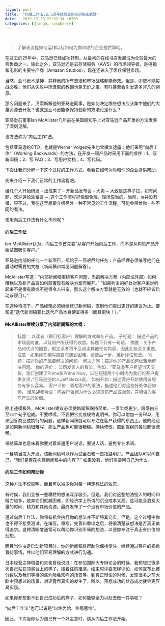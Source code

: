 ```yaml
---
layout: post
title:  "向后工作法,亚马逊寻找商业创意的秘密武器"
date:   2019-12-20 22:32:34 +0700
categories: [django, raspberry]
---
```

<br>

> 了解该流程如何运作以及如何为你和你的企业提供帮助。

在过去的25年中，亚马逊已经成功转型。从最初的在线书店发展成为全球最大的零售商之一。除此之外，亚马逊还是云存储服务（AWS）的市场领导者，是电视和电影的主要生产商（Amazon Studios），现在还进入了医疗保健市场。

当然，亚马逊不是神，并非他的所有想法和市场战略都能奏效。但是，即使不能每战必胜，他们从失败中所汲取的教训也是无价之宝，有时甚至会引发更多非凡的创意。

那么问题来了，贝索斯跟他的亚马逊同事，是如何决定哪些想法应该集中他们的大量资源去开发？也就是亚马逊能够保持创新的方法论是什么？

亚马逊前董事Ian McAllister几年前在美国版知乎上对亚马逊产品开发的方法发表了深刻见解。

该方法称为“向后工作”法。

包括亚马逊的CTO，也就是Werner Volges先生也曾撰文透露：他们采用“向后工作”（Working Backwards）的方法，在开发一项产品时采用下面的顺序：1、写新闻稿；2、写 FAQ；3、写用户文档；4、写代码。

下面让我们分解一下这个过程的工作方式，看看它如何为你和你的企业提供帮助。

先来介绍一下我们正常的工作流程吧。

组几个人开始研发 – 出成果了 – 开新品发布会 – 大卖 ~ 大致是这样子拉，如有问题，欢迎评论处留言 ~ ,这个工作流程好像很合理，理所应当的。当然，ta并没有错，只不过，我在这里想要介绍另外一种不常见的工作流程，可能会带给你一些不同的看法。

使用向后工作法有什么不同呢？

#### 向后工作法

Ian McAllister认为，向后工作首先要“从客户开始向后工作，而不是从构思产品开始试图吸引客户。”

亚马逊内部的任何一个新项目，都始于一项艰巨的任务：产品经理必须编写他们在启动时需要的文档（新闻稿和常见问题解答）。

McAllister写道：“内部新闻稿围绕客户问题，当前解决方案（内部或外部）如何糟糕以及新产品将如何颠覆现有解决方案而展开。” “如果列出的好处对客户来说听起来不是很有趣或不是很令人兴奋，那么这个解决方案就是无效的（也就不应该启动该项目）。”

在这种情况下，产品经理必须继续修订新闻稿，直到他们提出更好的建议为止。要知道“迭代新闻稿要比迭代产品本身便宜得多（而且更快！）。”

#### McAllister继续分享了内部新闻稿的大纲：

> 标题： 以读者（即目标客户）理解的方式命名产品。
> 子标题： 描述产品的市场面向谁，以及用户所获得的收益。标题下只有一句话。
> 摘要：关于产品和优点的摘要。假定读者将不会阅读其他任何内容，因此此段至关重要。注意：如果你在编写摘要时遇到困难，请退后一步，重新评估想法。
> 问题：描述你的产品要解决的问题。
> 解决方案：描述你的产品如何优雅地解决问题。
> 你的评价： 公司发言人的看法。例如：“亚马逊客户希望当天交货。我们创建了Prime和Prime Now，以在短短两个小时内为我们的客户提供交货，”亚马逊创始人Jeff Bezos说。
> 如何开始：描述客户开始使用该服务有多么容易。
> 客户评价：假想客户的看法，描述他们对这些好处体验如何。
> 结尾辞和号召：向客户强调为什么必须提供产品或服务，并增强为客户产生的价值。

除上述模板外，McAllister建议必须使新闻稿保持简单，一页半或更少，段落由三至四个句子组成。不要啰嗦。不要把它变成规格说明书。你可以附加一份FAQ，用来回答商业或执行的问题，这样新闻稿就可以专注在客户获得的东西上。他的经验是如果新闻稿很难写，那么产品也可能很糟糕。持续修改，直到提纲的每段都很流畅。

保持简单也意味着你要对着普通用户说话，要说人话，避免专业术语。

一旦项目进入开发，该新闻稿可以作为试金石和一盏指路明灯。产品团队可以问自己，“我们是否在构建新闻稿中的内容？” 如果没有，他们需要问自己为什么。

#### 向后工作如何帮助你

这种方法不仅聪明，而且可以减少你对某一特定想法的依恋。

有时候，我们会被一些糟糕的想法深深吸引。但是，我们对这些想法投入的时间和精力越多，放弃它们就越困难，即经济学上所谓的沉没成本太高。这可能会浪费大量的时间、精力和其他资源，最终发布了一个没有市场价值的产品。

通过向后工作法，你将有机会执行你的想法并不断将其充实。但是，这个过程中你也不得不接受测试。在编写，重写，完善和重申之后，将很清楚该想法是否真正值得追求。这种清晰度通常可以帮助你识别平庸的想法，以便你专注于真正有价值的创想。

而且当你决定启动新项目时，你的新闻稿将帮助你保持专注，继续通过客户的视角看待事情，并以他们容易理解的方式进行沟通。

日本经营之神稻盛和夫也曾经说过：在参加国际大专辩论会的时候，我预想过很多次自己站在领奖台上的样子，接着往前推演，结束时评委怎样评论、如何宣布比赛分数以及我们等待的焦灼险胜欢呼的场景等。到真正辩论的时候，发现很多之前大脑中预想过的场景、对话竟然真实的发生了。所以，预想成功的状态成功就会更容易实现。

如果你都想象不到自己成功后的样子，如何能够全力以赴去做一件事呢？

“向后工作法”也可以说是“以终为始、终局思维”。

因此，下次当你认为自己有一个好主意时，请从向后工作法开始。

